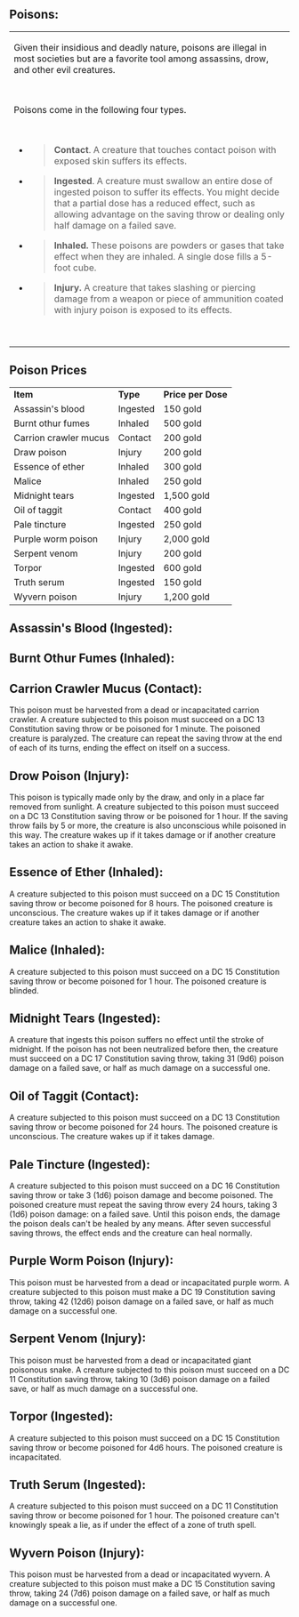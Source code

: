 
## **Poisons:**

<table><tbody><tr class="odd"><td><p>Given their insidious and deadly nature, poisons are illegal in most societies but are a favorite tool among assassins, drow, and other evil creatures.</p><p> </p><p>Poisons come in the following four types.</p><p> </p><ul><li><blockquote><p><strong>Contact</strong>. A creature that touches contact poison with exposed skin suffers its effects.</p></blockquote></li><li><blockquote><p><strong>Ingested</strong>. A creature must swallow an entire dose of ingested poison to suffer its effects. You might decide that a partial dose has a reduced effect, such as allowing advantage on the saving throw or dealing only half damage on a failed save.</p></blockquote></li><li><blockquote><p><strong>Inhaled.</strong> These poisons are powders or gases that take effect when they are inhaled. A single dose fills a 5-foot cube.</p></blockquote></li><li><blockquote><p><strong>Injury.</strong> A creature that takes slashing or piercing damage from a weapon or piece of ammunition coated with injury poison is exposed to its effects.</p></blockquote></li></ul><p> </p></td></tr></tbody></table>

## **Poison Prices**

|                       |          |                    |
|-----------------------|----------|--------------------|
| **Item**              | **Type** | **Price per Dose** |
| Assassin's blood      | Ingested | 150 gold           |
| Burnt othur fumes     | Inhaled  | 500 gold           |
| Carrion crawler mucus | Contact  | 200 gold           |
| Draw poison           | Injury   | 200 gold           |
| Essence of ether      | Inhaled  | 300 gold           |
| Malice                | Inhaled  | 250 gold           |
| Midnight tears        | Ingested | 1,500 gold         |
| Oil of taggit         | Contact  | 400 gold           |
| Pale tincture         | Ingested | 250 gold           |
| Purple worm poison    | Injury   | 2,000 gold         |
| Serpent venom         | Injury   | 200 gold           |
| Torpor                | Ingested | 600 gold           |
| Truth serum           | Ingested | 150 gold           |
| Wyvern poison         | Injury   | 1,200 gold         |


## **Assassin's Blood (Ingested):**

## **Burnt Othur Fumes (Inhaled):**

## **Carrion Crawler Mucus (Contact):**

This poison must be harvested from a dead or incapacitated carrion crawler. A creature subjected to this poison must succeed on a DC 13 Constitution saving throw or be poisoned for 1 minute. The poisoned creature is paralyzed. The creature can repeat the saving throw at the end of each of its turns, ending the effect on itself on a success.

## **Drow Poison (Injury):**

This poison is typically made only by the draw, and only in a place far removed from sunlight. A creature subjected to this poison must succeed on a DC 13 Constitution saving throw or be poisoned for 1 hour. If the saving throw fails by 5 or more, the creature is also unconscious while poisoned in this way. The creature wakes up if it takes damage or if another creature takes an action to shake it awake.

## **Essence of Ether (Inhaled):**

A creature subjected to this poison must succeed on a DC 15 Constitution saving throw or become poisoned for 8 hours. The poisoned creature is unconscious. The creature wakes up if it takes damage or if another creature takes an action to shake it awake.

## **Malice (Inhaled):**

A creature subjected to this poison must succeed on a DC 15 Constitution saving throw or become poisoned for 1 hour. The poisoned creature is blinded.

## **Midnight Tears (Ingested):**

A creature that ingests this poison suffers no effect until the stroke of midnight. If the poison has not been neutralized before then, the creature must succeed on a DC 17 Constitution saving throw, taking 31 (9d6) poison damage on a failed save, or half as much damage on a successful one.


## **Oil of Taggit (Contact):**

A creature subjected to this poison must succeed on a DC 13 Constitution saving throw or become poisoned for 24 hours. The poisoned creature is unconscious. The creature wakes up if it takes damage.

## **Pale Tincture (Ingested):**

A creature subjected to this poison must succeed on a DC 16 Constitution saving throw or take 3 (1d6) poison damage and become poisoned. The poisoned creature must repeat the saving throw every 24 hours, taking 3 (1d6) poison damage: on a failed save. Until this poison ends, the damage the poison deals can't be healed by any means. After seven successful saving throws, the effect ends and the creature can heal normally.

## **Purple Worm Poison (Injury):**

This poison must be harvested from a dead or incapacitated purple worm. A creature subjected to this poison must make a DC 19 Constitution saving throw, taking 42 (12d6) poison damage on a failed save, or half as much damage on a successful one.

## **Serpent Venom (Injury):**

This poison must be harvested from a dead or incapacitated giant poisonous snake. A creature subjected to this poison must succeed on a DC 11 Constitution saving throw, taking 10 (3d6) poison damage on a failed save, or half as much damage on a successful one.

## **Torpor (Ingested):**

A creature subjected to this poison must succeed on a DC 15 Constitution saving throw or become poisoned for 4d6 hours. The poisoned creature is incapacitated.

## **Truth Serum (Ingested):**

A creature subjected to this poison must succeed on a DC 11 Constitution saving throw or become poisoned for 1 hour. The poisoned creature can't knowingly speak a lie, as if under the effect of a zone of truth spell.

## **Wyvern Poison (Injury):**

This poison must be harvested from a dead or incapacitated wyvern. A creature subjected to this poison must make a DC 15 Constitution saving throw, taking 24 (7d6) poison damage on a failed save, or half as much damage on a successful one.